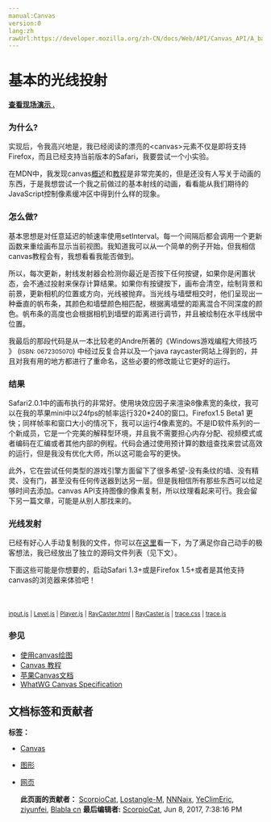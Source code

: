 ```yaml
---
manual:Canvas
version:0
lang:zh
rawUrl:https://developer.mozilla.org/zh-CN/docs/Web/API/Canvas_API/A_basic_ray-caster
---
```


# 基本的光线投射

  

 

 

 



 

**[查看现场演示 .](%78 "")**

 
### 为什么?<a name="Why.3F"></a>
 

实现后，令我高兴地是，我已经阅读的漂亮的&lt;canvas&gt;元素不仅是即将支持Firefox，而且已经支持当前版本的Safari，我要尝试一个小实验。

 

在MDN中，我发现canvas[概述](%67 "")和[教程](%79 "")是非常完美的，但是还没有人写关于动画的东西，于是我想尝试一个我之前做过的基本射线的动画，看看能从我们期待的JavaScript控制像素缓冲区中得到什么样的现象。

 
### 怎么做?<a name="How.3F"></a>
 

基本思想是对任意延迟的帧速率使用setInterval。每一个间隔后都会调用一个更新函数来重绘画布显示当前视图。我知道我可以从一个简单的例子开始，但我相信canvas教程会有，我想看看我能否做到。

 

所以，每次更新，射线发射器会检测你最近是否按下任何按键，如果你是闲置状态，会不通过投射来保存计算结果。如果你有按键按下，画布会清空，绘制背景和前景，更新相机的位置或方向，光线被抛弃。当光线与墙壁相交时，他们呈现出一种垂直的帆布条，其颜色和墙壁颜色相匹配，根据离墙壁的距离混合不同深度的颜色。帆布条的高度也会根据相机到墙壁的距离进行调节，并且被绘制在水平线居中位置。

 

我最后的那段代码是从一本比较老的Andre所著的《Windows游戏编程大师技巧 》 (<small>ISBN: 0672305070</small>) 中经过反复合并以及一个java raycaster网站上得到的，并且对我有用的地方都进行了重命名，这些必要的修改能让它更好的运行。

 
### 结果<a name="Results"></a>
 

Safari2.0.1中的画布执行的非常好。使用块效应因子来渲染8像素宽的条纹，我可以在我的苹果mini中以24fps的帧率运行320*240的窗口。Firefox1.5 Beta1 更快；同样帧率和窗口大小的情况下，我可以运行4像素宽的。不是ID软件系列的一个新成员，它是一个完美的解释型环境，并且我不需要担心内存分配、视频模式或者编码在汇编或者其他内部的例程。代码会通过使用预计算的数组查找来尝试高效的运行，但是我没有优化大师，所以这可能会写的更快。

 

此外，它在尝试任何类型的游戏引擎方面留下了很多希望-没有条纹的墙、没有精灵、没有门，甚至没有任何传送器到达另一层。但是我相信所有那些东西可以给足够时间去添加。canvas API支持图像的像素复制，所以纹理看起来可行。我会留下另一篇文章，可能是从别人那找来的。

 
### 光线发射<a name="The_RayCaster"></a>
 

已经有好心人手动复制我的文件，你可以在[这里](%80 "")看一下，为了满足你自己动手的极客想法，我已经放出了独立的源码文件列表（见下文）。

 

下面这些可能是你想要的，启动Safari 1.3+或是Firefox 1.5+或者是其他支持canvas的浏览器来体验吧！<br></br> <br></br> <small>[input.js](%81 "") | [Level.js](%82 "") | [Player.js](%83 "") | [RayCaster.html](%84 "") | [RayCaster.js](%85 "") | [trace.css](%86 "") | [trace.js](%87 "") </small>

 
### 参见<a name="See_Also"></a>
 
 * [使用canvas绘图](%88 "")
 * [Canvas 教程](%89 "")
 * [苹果Canvas文档](%90 "")
 * [WhatWG Canvas Specification](%91 "")
   

   
## 文档标签和贡献者
   **标签：** 
 * [Canvas](%51 "")
 * [图形](%92 "")
 * [网页](%93 "")
  
   **此页面的贡献者：** [ScorpioCat](%94 ""), [Lostangle-M](%95 ""), [NNNaix](%96 ""), [YeClimEric](%97 ""), [ziyunfei](%61 ""), [Blabla cn](%98 "") 
   **最后编辑者:** [ScorpioCat](%94 ""), <time>Jun 8, 2017, 7:38:16 PM</time> 
 
 
